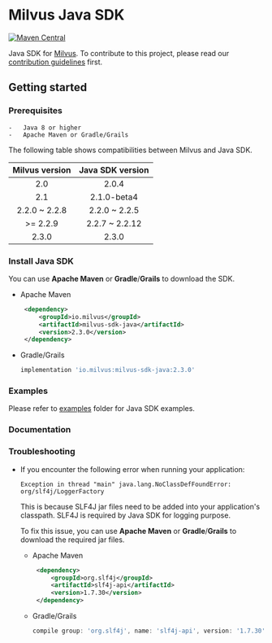 # Milvus Java SDK

[![Maven Central](https://img.shields.io/maven-central/v/io.milvus/milvus-sdk-java.svg)](https://search.maven.org/artifact/io.milvus/milvus-sdk-java/)

Java SDK for [Milvus](https://github.com/milvus-io/milvus). To contribute to this project, please read our [contribution guidelines](https://github.com/milvus-io/milvus/blob/master/CONTRIBUTING.md) first.

## Getting started

### Prerequisites

    -   Java 8 or higher
    -   Apache Maven or Gradle/Grails

The following table shows compatibilities between Milvus and Java SDK.

| Milvus version | Java SDK version |
| :------------: |:----------------:|
|     2.0      |      2.0.4       |
|     2.1      |   2.1.0-beta4    |
|     2.2.0 ~ 2.2.8      |      2.2.0 ~ 2.2.5       |
|     >= 2.2.9      |      2.2.7 ~ 2.2.12       |
|     2.3.0      |      2.3.0       |

### Install Java SDK

You can use **Apache Maven** or **Gradle**/**Grails** to download the SDK.

   - Apache Maven

       ```xml
        <dependency>
            <groupId>io.milvus</groupId>
            <artifactId>milvus-sdk-java</artifactId>
            <version>2.3.0</version>
        </dependency>
       ```

   - Gradle/Grails

        ```gradle
        implementation 'io.milvus:milvus-sdk-java:2.3.0'
        ```

### Examples

Please refer to [examples](https://github.com/milvus-io/milvus-sdk-java/tree/master/examples) folder for Java SDK examples.

### Documentation



### Troubleshooting

- If you encounter the following error when running your application:
    ```
    Exception in thread "main" java.lang.NoClassDefFoundError: org/slf4j/LoggerFactory
    ```
  This is because SLF4J jar files need to be added into your application's classpath. SLF4J is required by Java SDK for logging purpose.
  
  To fix this issue, you can use **Apache Maven** or **Gradle**/**Grails** to download the required jar files.
                                                                                                         
    - Apache Maven
    
        ```xml
         <dependency>
             <groupId>org.slf4j</groupId>
             <artifactId>slf4j-api</artifactId>
             <version>1.7.30</version>
         </dependency>
        ```
    
    - Gradle/Grails
    
         ```gradle
         compile group: 'org.slf4j', name: 'slf4j-api', version: '1.7.30'
         ```
